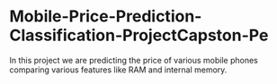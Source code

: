 # Mobile-Price-Prediction-Classification-ProjectCapston-Pe
In this project we are predicting the price of various mobile phones comparing various features like RAM and internal memory.
